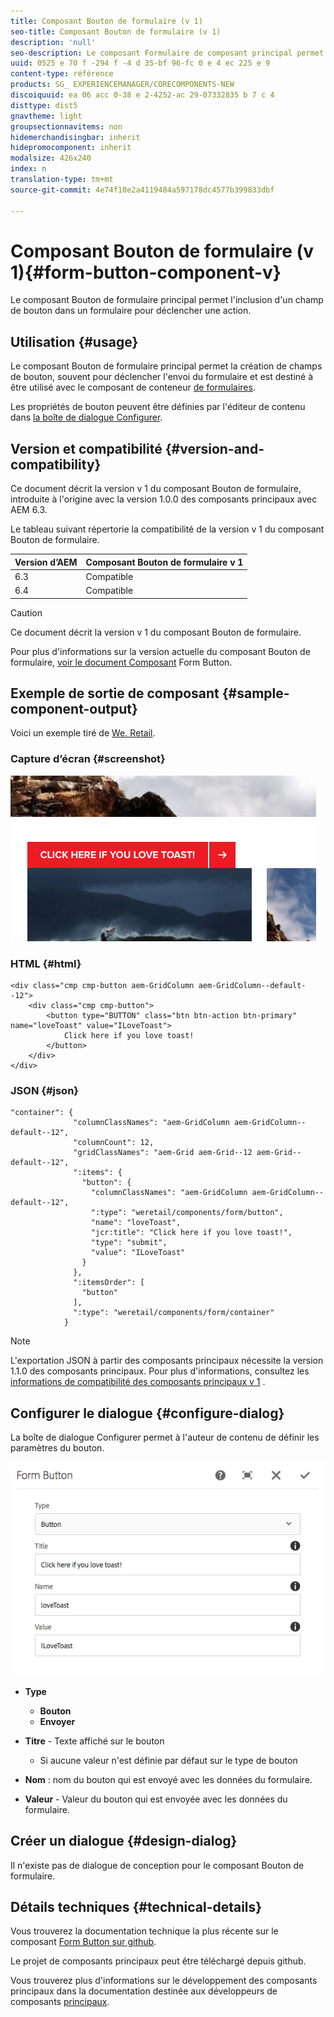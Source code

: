 ```yaml
---
title: Composant Bouton de formulaire (v 1)
seo-title: Composant Bouton de formulaire (v 1)
description: 'null'
seo-description: Le composant Formulaire de composant principal permet l'inclusion d'un champ masqué dans un formulaire.
uuid: 0525 e 70 f -294 f -4 d 35-bf 96-fc 0 e 4 ec 225 e 9
content-type: référence
products: SG_ EXPERIENCEMANAGER/CORECOMPONENTS-NEW
discoiquuid: ea 06 acc 0-38 e 2-4252-ac 29-07332835 b 7 c 4
disttype: dist5
gnavtheme: light
groupsectionnavitems: non
hidemerchandisingbar: inherit
hidepromocomponent: inherit
modalsize: 426x240
index: n
translation-type: tm+mt
source-git-commit: 4e74f10e2a4119484a597178dc4577b399833dbf

---
```



# Composant Bouton de formulaire (v 1){#form-button-component-v}

Le composant Bouton de formulaire principal permet l&#39;inclusion d&#39;un champ de bouton dans un formulaire pour déclencher une action.

## Utilisation {#usage}

Le composant Bouton de formulaire principal permet la création de champs de bouton, souvent pour déclencher l&#39;envoi du formulaire et est destiné à être utilisé avec le composant de conteneur [de formulaires](form-container.md).

Les propriétés de bouton peuvent être définies par l&#39;éditeur de contenu dans [la boîte de dialogue Configurer](form-button-v1.md#main-pars_title).

## Version et compatibilité {#version-and-compatibility}

Ce document décrit la version v 1 du composant Bouton de formulaire, introduite à l&#39;origine avec la version 1.0.0 des composants principaux avec AEM 6.3.

Le tableau suivant répertorie la compatibilité de la version v 1 du composant Bouton de formulaire.

| Version d’AEM | Composant Bouton de formulaire v 1 |
|--- |--- |
| 6.3 | Compatible |
| 6.4 | Compatible |

>[!CAUTION]
>
>Ce document décrit la version v 1 du composant Bouton de formulaire.
>
>Pour plus d&#39;informations sur la version actuelle du composant Bouton de formulaire, [voir le document Composant](form-button.md) Form Button.

## Exemple de sortie de composant {#sample-component-output}

Voici un exemple tiré de [We. Retail](https://helpx.adobe.com/experience-manager/6-4/sites/developing/using/we-retail.html).

### Capture d’écran {#screenshot}

![](assets/chlimage_1-48.png)

### HTML {#html}

```
<div class="cmp cmp-button aem-GridColumn aem-GridColumn--default--12">
    <div class="cmp cmp-button">
        <button type="BUTTON" class="btn btn-action btn-primary" name="loveToast" value="ILoveToast">
            Click here if you love toast!
        </button>
    </div>
</div>
```

### JSON {#json}

```
"container": {
              "columnClassNames": "aem-GridColumn aem-GridColumn--default--12",
              "columnCount": 12,
              "gridClassNames": "aem-Grid aem-Grid--12 aem-Grid--default--12",
              ":items": {
                "button": {
                  "columnClassNames": "aem-GridColumn aem-GridColumn--default--12",
                  ":type": "weretail/components/form/button",
                  "name": "loveToast",
                  "jcr:title": "Click here if you love toast!",
                  "type": "submit",
                  "value": "ILoveToast"
                }
              },
              ":itemsOrder": [
                "button"
              ],
              ":type": "weretail/components/form/container"
            }
```

>[!NOTE]
>
>L&#39;exportation JSON à partir des composants principaux nécessite la version 1.1.0 des composants principaux. Pour plus d&#39;informations, consultez les [informations de compatibilité des composants principaux v 1](versions.md#main-pars_title_236368006) .

## Configurer le dialogue {#configure-dialog}

La boîte de dialogue Configurer permet à l&#39;auteur de contenu de définir les paramètres du bouton.

![](assets/chlimage_1-49.png)

* **Type**
   * **Bouton**
   * **Envoyer**

* **Titre** - Texte affiché sur le bouton
   * Si aucune valeur n&#39;est définie par défaut sur le type de bouton

* **Nom** : nom du bouton qui est envoyé avec les données du formulaire.
* **Valeur** - Valeur du bouton qui est envoyée avec les données du formulaire.

## Créer un dialogue {#design-dialog}

Il n&#39;existe pas de dialogue de conception pour le composant Bouton de formulaire.

## Détails techniques {#technical-details}

Vous trouverez la documentation technique la plus récente sur le composant [Form Button sur github](https://github.com/adobe/aem-core-wcm-components/tree/master/content/src/content/jcr_root/apps/core/wcm/components/form/button/v1/button).

Le projet de composants principaux peut être téléchargé depuis github.

Vous trouverez plus d&#39;informations sur le développement des composants principaux dans la documentation destinée aux développeurs de composants [principaux](developing.md).
